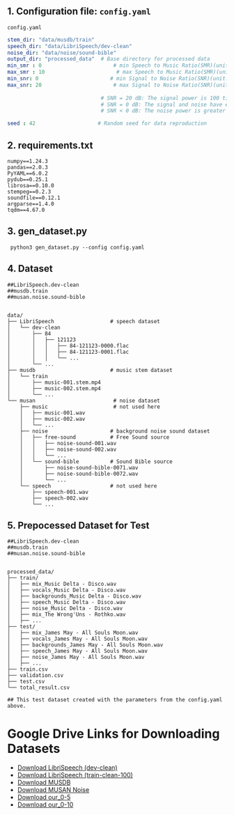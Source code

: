 ## 1. Configuration file: `config.yaml`

`config.yaml`

```yaml
stem_dir: "data/musdb/train"
speech_dir: "data/LibriSpeech/dev-clean"
noise_dir: "data/noise/sound-bible"
output_dir: "processed_data"  # Base directory for processed data
min_smr : 0                       # min Speech to Music Ratio(SMR)(unit: dB)
max_smr : 10                       # max Speech to Music Ratio(SMR)(unit: dB)
min_snr: 0                       # min Signal to Noise Ratio(SNR)(unit: dB)
max_snr: 20                       # max Signal to Noise Ratio(SNR)(unit: dB)
                              
                              # SNR = 20 dB: The signal power is 100 times greater than the noise power.
                              # SNR = 0 dB: The signal and noise have equal power.
                              # SNR < 0 dB: The noise power is greater than the signal power.

seed : 42                    # Random seed for data reproduction

```
## 2. requirements.txt

```
numpy==1.24.3
pandas==2.0.3
PyYAML==6.0.2
pydub==0.25.1
librosa==0.10.0
stempeg==0.2.3
soundfile==0.12.1
argparse==1.4.0
tqdm==4.67.0
```
## 3. gen_dataset.py

```
 python3 gen_dataset.py --config config.yaml
```

## 4. Dataset

```
##LibriSpeech.dev-clean
##musdb.train
##musan.noise.sound-bible


data/
├── LibriSpeech                  # speech dataset
│   └── dev-clean
│       ├── 84
│       │   ├── 121123
│       │   │   ├── 84-121123-0000.flac
│       │   │   ├── 84-121123-0001.flac
│       │   │   └── ...
│       └── ...
├── musdb                        # music stem dataset
│   └── train
│       ├── music-001.stem.mp4
│       ├── music-002.stem.mp4
│       └── ...
└── musan                         # noise dataset
    ├── music                     # not used here
    │   ├── music-001.wav
    │   ├── music-002.wav
    │   └── ...
    ├── noise                    # background noise sound dataset
    │   ├── free-sound           # Free Sound source
    │   │   ├── noise-sound-001.wav
    │   │   ├── noise-sound-002.wav
    │   │   └── ...
    │   └── sound-bible          # Sound Bible source
    │       ├── noise-sound-bible-0071.wav
    │       ├── noise-sound-bible-0072.wav
    │       └── ...
    └── speech                   # not used here
        ├── speech-001.wav
        ├── speech-002.wav
        └── ...
```

## 5. Prepocessed Dataset for Test

```
##LibriSpeech.dev-clean
##musdb.train
##musan.noise.sound-bible


processed_data/
├── train/
│   ├── mix_Music Delta - Disco.wav
│   ├── vocals_Music Delta - Disco.wav
│   ├── backgrounds_Music Delta - Disco.wav
│   ├── speech_Music Delta - Disco.wav
│   ├── noise_Music Delta - Disco.wav
│   ├── mix_The Wrong'Uns - Rothko.wav
│   ├── ...
├── test/
│   ├── mix_James May - All Souls Moon.wav
│   ├── vocals_James May - All Souls Moon.wav
│   ├── backgrounds_James May - All Souls Moon.wav
│   ├── speech_James May - All Souls Moon.wav
│   ├── noise_James May - All Souls Moon.wav
│   ├── ...
├── train.csv
├── validation.csv
├── test.csv
└── total_result.csv

## This test dataset created with the parameters from the config.yaml above.

```

# Google Drive Links for Downloading Datasets

- [Download LibriSpeech (dev-clean)](https://drive.google.com/file/d/1pbecU-SD_o2lyCMafsSM4SFQ9lWkfHzB/view?usp=drive_link)
- [Download LibriSpeech (train-clean-100)](https://drive.google.com/file/d/1HBw50T374ECaWX6XYTY7S1g4SpDj_U91/view?usp=drive_link)
- [Download MUSDB](https://drive.google.com/file/d/15QMdtI17JFjKzPLIVEMZDBJMJef7PJsx/view?usp=drive_link)
- [Download MUSAN Noise](https://drive.google.com/file/d/1r-rqnSzligtNrYloBX4hCl7lkCR12ZQ1/view?usp=sharing)
- [Download our_0-5](https://drive.google.com/file/d/13M2kD3vAcbUQqSJ2vW23T2uydqC5z2XJ/view?usp=drive_link)
- [Download our_0-10](https://drive.google.com/file/d/1SBT6yinxwSKt9vEi_RP5MN_0NZxBVgmY/view?usp=drive_link)




